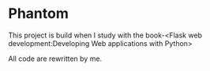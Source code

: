 # Phantom

This project is build when I study with the book-&lt;Flask web development:Developing Web applications with Python&gt;

All code are rewritten by me.
